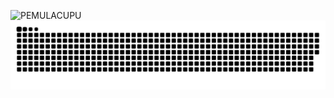 ![PEMULACUPU](https://nirzak-streak-stats.vercel.app?user=pemulacupu&theme=transparent)
![PEMULACUPU](https://raw.githubusercontent.com/pemulacupu/pemulacupu/a7c8dd40bb10a13bbb368d1318971e870779e4d7/asset/github-user-contribution.svg)
